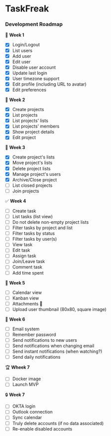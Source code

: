 # TaskFreak

### Development Roadmap

🤵 __Week 1__
* [x] Login/Logout
* [x] List users
* [x] Add user
* [x] Edit user
* [x] Disable user account
* [x] Update last login
* [x] User timezone support
* [x] Edit profile (including URL to avatar)
* [x] Edit preferences

💼 __Week 2__
* [x] Create projects
* [x] List projects
* [x] List projects' lists
* [x] List projects' members
* [x] Show project details
* [x] Edit project

💼 __Week 3__
* [x] Create project's lists
* [x] Move project's lists
* [x] Delete project lists
* [x] Manage project's users
* [x] Archive/Close project
* [ ] List closed projects
* [ ] Join projects

✅ __Week 4__
* [ ] Create task
* [ ] List tasks (list view)
* [ ] Do not delete non-empty project lists
* [ ] Filter tasks by project and list
* [ ] Filter tasks by status
* [ ] Filter tasks by user(s)
* [ ] View task
* [ ] Edit task
* [ ] Assign task
* [ ] Join/Leave task
* [ ] Comment task
* [ ] Add time spent

📆 __Week 5__
* [ ] Calendar view
* [ ] Kanban view
* [ ] Attachments 📎
* [ ] Upload user thumbnail (80x80, square image)

💌 __Week 6__
* [ ] Email system
* [ ] Remember password
* [ ] Send notifications to new users
* [ ] Send notifications when changing email
* [ ] Send instant notifications (when watching?)
* [ ] Send daily notifications

🏆 __Wheek 7__
* [ ] Docker image
* [ ] Launch MVP

🔒 __Week 7__
* [ ] OKTA login
* [ ] Outlook connection
* [ ] Sync calendar
* [ ] Truly delete accounts (if no data associated)
* [ ] Re-enable disabled accounts
